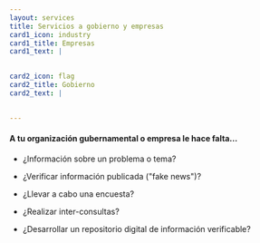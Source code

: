 ```yaml
---
layout: services
title: Servicios a gobierno y empresas
card1_icon: industry
card1_title: Empresas
card1_text: |
  

card2_icon: flag
card2_title: Gobierno
card2_text: |
  

---
```


#### **A tu organización gubernamental o empresa le hace falta…**

- ¿Información sobre un problema o tema?

- ¿Verificar información publicada ("fake news")?

- ¿Llevar a cabo una encuesta?

- ¿Realizar inter-consultas?

- ¿Desarrollar un repositorio digital de información verificable?



